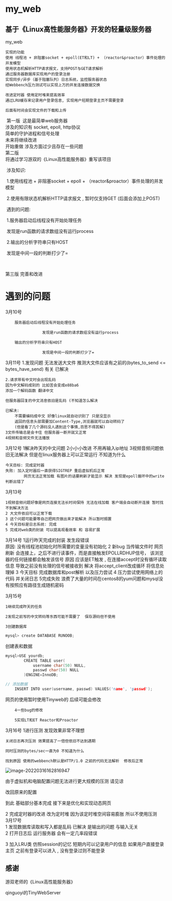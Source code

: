 # my_web

## 基于《Linux高性能服务器》开发的轻量级服务器

my_web

```
实现的功能
使用 线程池 + 非阻塞socket + epoll(ET和LT) + （reactor&proactor）事件处理的并发模型
使用状态机解析HTTP请求报文，支持POST与GET请求解析
通过服务器数据库实现用户的登录注册
实现同步/异步（基于阻塞队列）日志系统，监控服务器状态
经Webbench压力测试可以实现上万的并发连接数据交换

改进定时器 使用定时堆来提高效率
通过LRU缓存来记录用户登录信息, 实现用户短期登录主页不需要登录

后面有时间会实现文件的下载和上传
```



​    第一版
​      这是最简单web服务器  
​      涉及的知识有 socket, epoll, http协议  
​      简单的守护进程和信号处理  
​      未来将继续改进        
​      开始重做 涉及方面过少且存在一些问题
​      \
​    第二版          
​      将通过学习游双的《Linux高性能服务器》重写该项目

​	 涉及知识:

​				1.使用线程池 + 非阻塞socket + epoll + （reactor&proactor）事件处理的并发模型

​				2.使用有限状态机解析HTTP请求报文 , 暂时仅支持GET (后面会添加上POST)

​	遇到的问题:

​				1.服务器启动后线程没有开始处理任务 

​					发现是run函数的请求数组没有运行process

​				2.输出的分析字符串只有HOST

​					发现是中间一段的判断打少了= 

​	

第三版 完善和改进

# 遇到的问题

3月10号

		服务器启动后线程没有开始处理任务 
	
					发现是run函数的请求数组没有运行process
	
		输出的分析字符串只有HOST
	
					发现是中间一段的判断打少了= 
3月11号
	1.发现问题 无法发送大文件
	推测大文件应该有之前的(bytes_to_send <= bytes_have_send) 有关
	已解决
		
	2.请求带有中文时会出现乱码
	因为中文解码成别的 比如苦会变成e88ba6
	添加一个解码函数 翻译中文
	
	但服务器回复的中文消息依旧是乱码 (不知道怎么解决
	
	已解决:
		不需要编码成中文 好像linux就自动识别了 只是没显示
		返回的信息头部需要加Content-Type,浏览器就可以自动转码了
		(但是看了几个源码没人遇到这个事情,百思不得其解)
	3文件传输总是会卡住 但服务器一断开就又正常
	4视频和音频文件无法播放

3月12号
	1解决昨天的中文问题
	2小小小改进 不用再输入ip地址
	3视频音频问题依旧无法解决 但是在linux服务器上可以正常运行 不知道为什么
	
	今天目标: 完成定时器
	失败: 加入定时器后一直获得SIGTREP 重启虚拟机后正常
	        网页无法正常加载 有图片的话要刷新才能显示 解决 发现是epoll循环中的write判断出错了
3月13号
	
	1视频音频问题好像是网页连接无法长时间保持 无法在线加载 客户端会自动断开连接 暂时找不到解决方法
	2 大文件依旧可以正常下载
	3 这个问题可能要等自己把网页做出来才能解决 所以暂时搁置
	4 今天目标是日志系统: 完成
	5 完成对web类的封装 可以提高观看效率 和 容易扩展
3月14号
	1运行昨天完成的封装 发生段错误  
	原因: 没有线程池初始化时所需要的变量没有初始化
	2 新bug 当传输文件时 网页刷新  会连接上，之后不进行读事件，而是直接触发EPOLLRDHUP信号，
	该浏览器的任何链接都会触发该信号
	原因 应该是ET触发 , 在连接accept时没有循环读取信息 导致之前没有处理的信号被接收到
	解决 将accept_client改成循环 将信息处理掉
	3 今天目标 完成数据库和post解析 以及压力尝试
	4 压力尝试使用网络上的代码 并关闭日志
	5完成失败 
	 浪费了大量的时间在centos8的yum问题和mysql没有按照应有路径生成随机密码

3月15号

	1继续完成昨天的任务
	
	2发现之前写的中文转码等东西可能不需要了  保存源码但不使用
	
	3创建数据库

```cpp
mysql> create DATABASE RUNOOB;
```

创建表和数据

```cpp
mysql>USE yourdb;
        CREATE TABLE user(
            username char(50) NULL,
            passwd char(50) NULL
        )ENGINE=InnoDB;

// 添加数据
    INSERT INTO user(username, passwd) VALUES('name', 'passwd');
```

网页的使用暂时使用Tinyweb的 后续可能会修改

		4一些bug的修改
	
		5实现LT和ET Reactor和Proactor

3月16号
	1进行压测
	发现效果非常不理想

	关闭日志再次压测 效果提高了一倍但依旧不达到遇期
	
	同时压测的bytes/sec一直为0 不知道为什么
	
	找到原因 使用的webbench默认是HTTP/1.0 之前的代码无法解析  修改后正常



![image-20220316162816947](C:\Users\1780484247\AppData\Roaming\Typora\typora-user-images\image-20220316162816947.png)

由于虚拟机和电脑配置问题无法进行更大规模的压测 请见谅

改回原来的配置


到此 基础部分基本完成 接下来是优化和实现动态网页


2 完成定时器的改进 改为定时堆  因为该定时堆空间容易膨胀 所以不使用压测  
3月17号  
1 发现数据库读取和写入都是乱码  已解决 是输出的问题 与输入无关  
2 打开日志后 运行服务器 会有一定几率段错误	  

3 加入LRU类 仿照session的记忆 短期内可以记录用户的信息  如果用户直接登录主页 之前有登录可以进入 , 没有登录过则不能登录  

## 感谢

游双老师的《Linux高性能服务器》

qinguoyi的TinyWebServer
